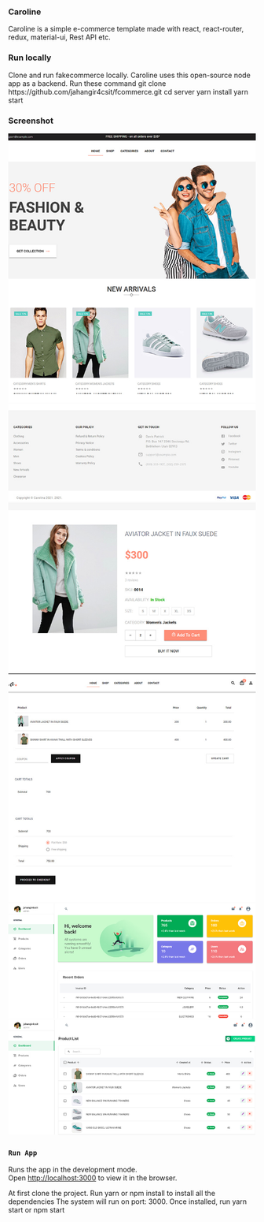 
<h3>Caroline</h3>
Caroline is a simple e-commerce template made with react, react-router, redux, material-ui, Rest API etc.

<h3>Run locally</h3>
Clone and run fakecommerce locally. Caroline uses this open-source node app as a backend.
Run these command
git clone https://github.com/jahangir4csit/fcommerce.git
cd server
yarn install
yarn start

<h3>Screenshot</h3>
<img src="https://raw.githubusercontent.com/jahangir4csit/carolineshop/main/screenshot.jpg" alt="caroline">
<img src="https://raw.githubusercontent.com/jahangir4csit/carolineshop/main/Footer.jpg" alt="caroline">
<img src="https://github.com/jahangir4csit/carolineshop/blob/main/Product_details.jpg" alt="caroline">
<img src="https://raw.githubusercontent.com/jahangir4csit/carolineshop/main/Cart.jpg" alt="caroline">
<img src="https://raw.githubusercontent.com/jahangir4csit/carolineshop/main/dashboard1.jpg" alt="caroline">
<img src="https://raw.githubusercontent.com/jahangir4csit/carolineshop/main/Product_list_1.jpg" alt="caroline">


### `Run App`

Runs the app in the development mode.\
Open [http://localhost:3000](http://localhost:3000) to view it in the browser.

At first clone the project.
Run yarn or npm install to install all the dependencies
The system will run on port: 3000. 
Once installed, run yarn start or npm start



